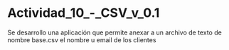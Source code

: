 # Actividad_10_-_CSV_v_0.1
Se desarrollo una aplicación que permite anexar a un archivo de texto de nombre base.csv el nombre u email de los clientes
